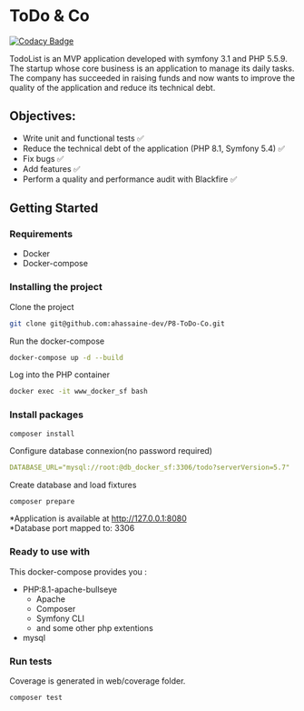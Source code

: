 # ToDo & Co

[![Codacy Badge](https://api.codacy.com/project/badge/Grade/b891b34e6b634612b8d1e73d42e72b4d)](https://app.codacy.com/gh/ahassaine-dev/P8-ToDo-Co?utm_source=github.com&utm_medium=referral&utm_content=ahassaine-dev/P8-ToDo-Co&utm_campaign=Badge_Grade_Settings)


TodoList is an MVP application developed with symfony 3.1 and PHP 5.5.9. The startup
whose core business is an application to manage its daily tasks.
The company has succeeded in raising funds and now wants to improve the quality of the application
and reduce its technical debt.

## Objectives:

- Write unit and functional tests :white_check_mark:
- Reduce the technical debt of the application (PHP 8.1, Symfony 5.4) :white_check_mark:
- Fix bugs :white_check_mark:
- Add features :white_check_mark:
- Perform a quality and performance audit with Blackfire :white_check_mark:

## Getting Started

### Requirements

- Docker
- Docker-compose

### Installing the project

Clone the project

```bash
git clone git@github.com:ahassaine-dev/P8-ToDo-Co.git
```

Run the docker-compose

```bash
docker-compose up -d --build
```

Log into the PHP container

```bash
docker exec -it www_docker_sf bash
```

### Install packages
```
composer install
```

Configure database connexion(no password required)
```yaml
DATABASE_URL="mysql://root:@db_docker_sf:3306/todo?serverVersion=5.7"
```

Create database and load fixtures
```bash
composer prepare
```

*Application is available at http://127.0.0.1:8080 \
*Database port mapped to: 3306 

### Ready to use with

This docker-compose provides you :

- PHP:8.1-apache-bullseye
  - Apache
  - Composer
  - Symfony CLI
  - and some other php extentions
- mysql

### Run tests
Coverage is generated in web/coverage folder.
```bash
composer test
```